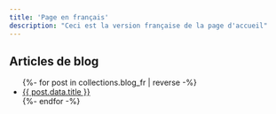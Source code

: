 ```yaml
---
title: 'Page en français'
description: "Ceci est la version française de la page d'accueil"
---
```


<h2>Articles de blog</h2>
<ul>
  {%- for post in collections.blog_fr | reverse -%}
    <li><a href="{{ post.url | url }}">{{ post.data.title }}</a></li>
  {%- endfor -%}
</ul>
